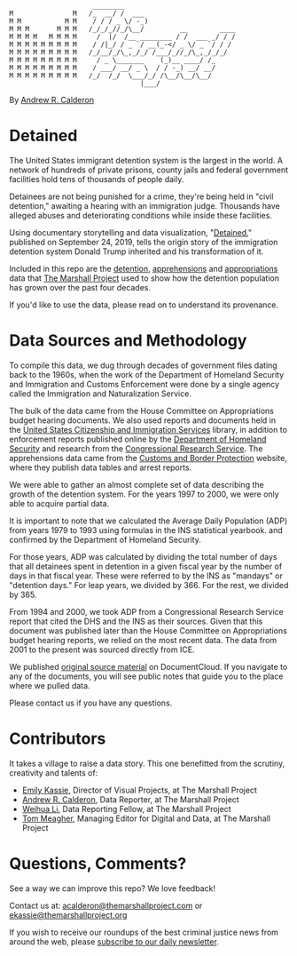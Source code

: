 ```
                     ________                            
M               M   /_  __/ /  ___                       
M M           M M    / / / _ \/ -_)                      
M M M       M M M   /_/_/_//_/\__/         __        ____
M M M M   M M M M     /  |/  /__ ________ / /  ___ _/ / /
M M M M M M M M M    / /|_/ / _ `/ __(_-</ _ \/ _ `/ / /
M M M M M M M M M   /_/__/_/\_,_/_/ /___/_//_/\_,_/_/_/  
M M M M M M M M M     / _ \_______    (_)__ ____/ /_     
M M M M M M M M M    / ___/ __/ _ \  / / -_) __/ __/     
M M M M M M M M M   /_/  /_/  \___/_/ /\__/\__/\__/     
                                 |___/  
```

By [Andrew R. Calderon](https://www.themarshallproject.org/staff/andrew-r.-calderon)

# Detained
The United States immigrant detention system is the largest in the world. A network of hundreds of private prisons, county jails and federal government facilities hold tens of thousands of people daily.

Detainees are not being punished for a crime, they're being held in "civil detention," awaiting a hearing with an immigration judge. Thousands have alleged abuses and deteriorating conditions while inside these facilities.

Using documentary storytelling and data visualization, "[Detained](https://www.themarshallproject.org/2019/09/24/detained)," published on September 24, 2019, tells the origin story of the immigration detention system Donald Trump inherited and his transformation of it.

Included in this repo are the [detention](appropriations.csv), [apprehensions](apprehensions.csv) and [appropriations](appropriations.csv) data that [The Marshall Project](https://www.themarshallproject.org) used to show how the detention population has grown over the past four decades.

If you'd like to use the data, please read on to understand its provenance.

# Data Sources and Methodology

To compile this data, we dug through decades of government files dating back to the 1960s, when the work of the Department of Homeland Security and Immigration and Customs Enforcement were done by a single agency called the Immigration and Naturalization Service.

The bulk of the data came from the House Committee on Appropriations budget hearing documents. We also used reports and documents held in the [United States Citizenship and Immigration Services](https://www.uscis.gov/library) library, in addition to enforcement reports published online by the [Department of Homeland Security](https://www.dhs.gov/immigration-statistics/enforcement-actions) and research from the [Congressional Research Service](https://crsreports.congress.gov). The apprehensions data came from the [Customs and Border Protection](https://www.cbp.gov/newsroom/media-resources/stats) website, where they publish data tables and arrest reports.

We were able to gather an almost complete set of data describing the growth of the detention system. For the years 1997 to 2000, we were only able to acquire partial data.

It is important to note that we calculated the Average Daily Population (ADP) from years 1979 to 1993 using formulas in the INS statistical yearbook. and confirmed by the Department of Homeland Security.

For those years, ADP was calculated by dividing the total number of days that all detainees spent in detention in a given fiscal year by the number of days in that fiscal year. These were referred to by the INS as "mandays" or "detention days." For leap years, we divided by 366. For the rest, we divided by 365.   

From 1994 and 2000, we took ADP from a Congressional Research Service report that cited the DHS and the INS as their sources. Given that this document was published later than the House Committee on Appropriations budget hearing reports, we relied on the most recent data. The data from 2001 to the present was sourced directly from ICE.

We published [original source material](https://www.documentcloud.org/search/projectid:45884-Immigration-detention) on DocumentCloud. If you navigate to any of the documents, you will see public notes that guide you to the place where we pulled data. 

Please contact us if you have any questions.

# Contributors
It takes a village to raise a data story. This one benefitted from the scrutiny, creativity and talents of:

- [Emily Kassie](https://www.themarshallproject.org/staff/emily-kassie), Director of Visual Projects, at The Marshall Project
- [Andrew R. Calderon](https://www.themarshallproject.org/staff/andrew-r.-calderon), Data Reporter, at The Marshall Project
- [Weihua Li](https://www.themarshallproject.org/staff/weihua-li), Data Reporting Fellow, at The Marshall Project
- [Tom Meagher](https://www.themarshallproject.org/staff/tom-meagher), Managing Editor for Digital and Data, at The Marshall Project


# Questions, Comments?
See a way we can improve this repo? We love feedback!

Contact us at: acalderon@themarshallproject.com or ekassie@themarshallproject.org

If you wish to receive our roundups of the best criminal justice news from around the web, please [subscribe to our daily newsletter](https://themarshallproject.us3.list-manage.com/subscribe?u=a92567c13cca06b470824aead&id=5e02cdad9d).
